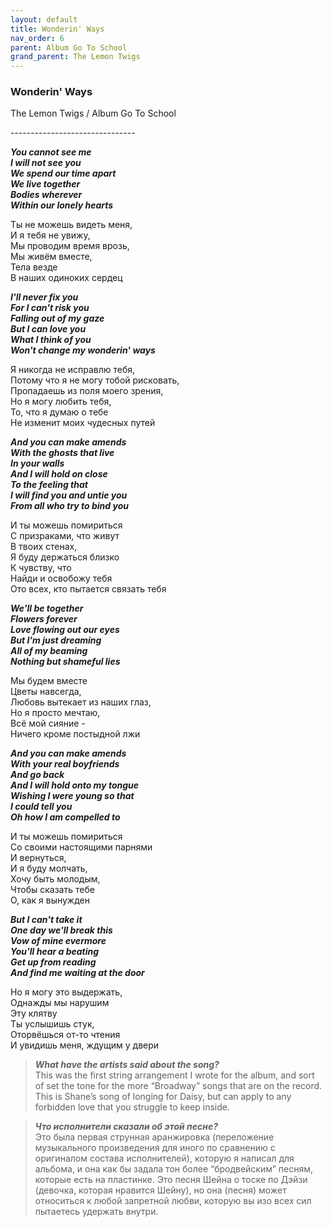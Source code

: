 ```yaml
---  
layout: default  
title: Wonderin' Ways  
nav_order: 6 
parent: Album Go To School  
grand_parent: The Lemon Twigs  
--- 
```


### **Wonderin' Ways**
<p>
The Lemon Twigs	/ Album Go To School
</p>
-------------------------------

**_You cannot see me  
I will not see you  
We spend our time apart  
We live together  
Bodies wherever  
Within our lonely hearts_**  

Ты не можешь видеть меня,    
И я тебя не увижу,  
Мы проводим время врозь,  
Мы живём вместе,  
Тела везде  
В наших одиноких сердец  

**_I'll never fix you  
For I can't risk you  
Falling out of my gaze  
But I can love you  
What I think of you  
Won't change my wonderin' ways_**  

Я никогда не исправлю тебя,  
Потому что я не могу тобой рисковать,  
Пропадаешь из поля моего зрения,  
Но я могу любить тебя,  
То, что я думаю о тебе  
Не изменит моих чудесных путей  

**_And you can make amends  
With the ghosts that live  
In your walls  
And I will hold on close  
To the feeling that  
I will find you and untie you  
From all who try to bind you_**  

И ты можешь помириться  
С призраками, что живут  
В твоих стенах,  
Я буду держаться близко  
К чувству, что  
Найди и освобожу тебя  
Ото всех, кто пытается связать тебя  

**_We'll be together  
Flowers forever  
Love flowing out our eyes  
But I'm just dreaming  
All of my beaming  
Nothing but shameful lies_**  

Мы будем вместе  
Цветы навсегда,  
Любовь вытекает из наших глаз,  
Но я просто мечтаю,  
Всё мой сияние -  
Ничего кроме постыдной лжи  

**_And you can make amends  
With your real boyfriends  
And go back  
And I will hold onto my tongue  
Wishing I were young so that  
I could tell you  
Oh how I am compelled to_**  

И ты можешь помириться  
Со своими настоящими парнями  
И вернуться,  
И я буду молчать,  
Хочу быть молодым,  
Чтобы сказать тебе  
О, как я вынужден  

**_But I can't take it  
One day we'll break this  
Vow of mine evermore  
You'll hear a beating  
Get up from reading  
And find me waiting at the door_**  

Но я могу это выдержать,  
Однажды мы нарушим  
Эту клятву  
Ты услышишь стук,  
Оторвёшься от-то чтения  
И увидишь меня, ждущим у двери  

> **_What have the artists said about the song?_**  
This was the first string arrangement I wrote for the album, and sort of set the tone for the more “Broadway” songs that are on the record. This is Shane’s song of longing for Daisy, but can apply to any forbidden love that you struggle to keep inside.

> **_Что исполнители сказали об этой песне?_**  
Это была первая струнная аранжировка (переложение музыкального произведения для иного по сравнению с оригиналом состава исполнителей), которую я написал для альбома, и она как бы задала тон более “бродвейским” песням, которые есть на пластинке. Это песня Шейна о тоске по Дэйзи (девочка, которая нравится Шейну), но она (песня) может относиться к любой запретной любви, которую вы изо всех сил пытаетесь удержать внутри.
